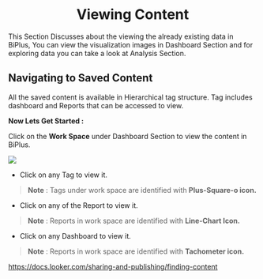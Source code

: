 


<center><h1>Viewing Content</h1></center>

This Section Discusses about the viewing the already existing data in BiPlus, You can view the visualization images in Dashboard Section and for exploring data you can take a look at Analysis Section.

## Navigating to Saved Content 

All the saved content is available in Hierarchical tag structure. Tag includes dashboard and Reports that can be accessed to view.

**Now Lets Get Started :**

Click on the **Work Space** under Dashboard Section to view the content in BiPlus.

![
](https://raw.githubusercontent.com/sv18042016/fp1/980dfc884f8704e935002d0a97ed903510de517e/images/view_list.png)

- Click on any Tag to view it.
> **Note** : Tags under work space are identified with **Plus-Square-o icon.**

- Click on any of the Report to view it.
> **Note** : Reports in work space are identified with **Line-Chart Icon.**

- Click on any Dashboard to view it.
> **Note** : Reports in work space are identified with **Tachometer icon.**




https://docs.looker.com/sharing-and-publishing/finding-content
<!--stackedit_data:
eyJoaXN0b3J5IjpbLTgwMDg2NzM4NCw0OTc5NjMwMjksMTAwNj
g4MDg2NiwxMjg0NTc0NDU3LDIwMDExNjI5NzgsLTExMDEwODg5
NzIsMTU3Mzk0NTU3MF19
-->